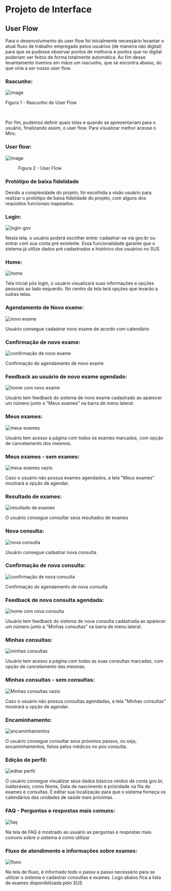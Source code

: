 
# Projeto de Interface

## User Flow

Para o desenvolvimento do user flow foi inicialmente necessário levantar o atual fluxo de trabalho empregado pelos usuários (de maneira não digital) para que se pudesse observar pontos de melhoria e pontos que no digital poderiam ser feitos de forma totalmente automática. Ao fim desse levantamento tivemos em mãos um rascunho, que se encontra abaixo, do que viria a ser nosso user flow.

### Rascunho: 

![image](https://github.com/user-attachments/assets/a14c137c-cc1f-486d-bd43-cde440f15ee3)

Figura 1 - Rascunho do User Flow

<br>
    

Por fim, pudemos definir quais telas e quando se apresentariam para o usuário, finalizando assim, o user flow. Para visualizar melhor acesse o Miro.

### User flow: 

![image](https://github.com/user-attachments/assets/48a939bd-7f2d-4150-bb9a-4bd3870203d9)

<figure> 
    <figcaption>Figura 2 - User Flow
</figure>


### Protótipo de baixa fidelidade

Devido a complexidade do projeto, foi escolhida a visão usuário para realizar o protótipo de baixa fidelidade do projeto, com alguns dos requisitos funcionais mapeados. 

### Login:

<p><img src="img/FacilitaSUS - Login.jpg" alt="login-gov"></p>

Nesta tela, o usuário poderá escolher entre: cadastrar-se via gov.br ou entrar com sua conta pré existente. Essa funcionalidade garante que o sistema já utilize dados pré cadastrados e histórico dos usuários no SUS.

### Home:

<p><img src="img/FacilitaSUS - Home.jpg" alt="home"></p>

Tela inicial pós login, o usuário visualizará suas informações e opções pessoais ao lado esquerdo. No centro da tela terá opções que levarão a outras telas. 

### Agendamento de Novo exame:

<p><img src="img/FacilitaSUS - Agendamento-exame.jpg" alt="novo exame"></p>

Usuário consegue cadastrar novo exame de acordo com calendário

### Confirmação de novo exame:

<p><img src="img/FacilitaSUS - Confirmacao-exame.jpg" alt="confirmação de novo exame"></p>

Confirmação do agendamento de novo exame

### Feedback ao usuário de novo exame agendado:

<p><img src="img/FacilitaSUS - Home-novo-exame.jpg" alt="home com novo exame"></p>

Usuário tem feedback do sistema de novo exame cadastrado ao aparecer um número junto a "Meus exames" na barra de menu lateral.

### Meus exames:

<p><img src="img/FacilitaSUS - Meus-exames.jpg" alt="meus exames"></p>

Usuário tem acesso a página com todos os exames marcados, com opção de cancelamento dos mesmos. 

### Meus exames - sem exames:

<p><img src="img/FacilitaSUS - Sem-exames.jpg" alt="meus exames vazio"></p>

Caso o usuário não possua exames agendados, a tela "Meus exames" mostrará a opção de agendar. 

### Resultado de exames:

<p><img src="img/FacilitaSUS - Resultado-exames.jpg" alt="resultado de exames"></p>

O usuário consegue consultar seus resultados de exames

### Nova consulta:

<p><img src="img/FacilitaSUS - Agendamento-consulta.jpg" alt="nova consulta"></p>

Usuário consegue cadastrar nova consulta 

### Confirmação de nova consulta:

<p><img src="img/FacilitaSUS - Confirmacao-consulta.jpg" alt="confirmação de nova consulta"></p>

Confirmação do agendamento de nova consulta

### Feedback de nova consulta agendada:

<p><img src="img/FacilitaSUS - Home-nova-consulta.jpg" alt="home com nova consulta"></p>

Usuário tem feedback do sistema de nova consulta cadastrada ao aparecer um número junto a "Minhas consultas" na barra de menu lateral.

### Minhas consultas:

<p><img src="img/FacilitaSUS - Minhas-consultas.jpg" alt="minhas consultas"></p>

Usuário tem acesso a página com todas as suas consultas marcadas, com opção de cancelamento das mesmas. 

### Minhas consultas - sem consultas:

<p><img src="img/FacilitaSUS - Sem-consultas.jpg" alt="Minhas consultas vazio"></p>

Caso o usuário não possua consultas agendadas, a tela "Minhas consultas" mostrará a opção de agendar. 

### Encaminhamento:

<p><img src="img/FacilitaSUS - Encaminhamentos.jpg" alt="encaminhamentos"></p>

O usuário consegue consultar seus próximos passos, ou seja, encaminhamentos, feitos pelos médicos no pós consulta. 

### Edição de perfil:

<p><img src="img/FacilitaSUS - Editar-perfil.jpg" alt="editar perfil"></p>

O usuário consegue visualizar seus dados básicos vindos da conta gov.br, inalteráveis, como Nome, Data de nascimento e prioridade na fila de exames e consultas. E editar sua localização para que o sistema forneça os calendários das unidades de saúde mais próximas. 

### FAQ - Perguntas e respostas mais comuns:

<p><img src="img/FacilitaSUS - FAQ.jpg" alt="faq"></p>

Na tela de FAQ é mostrado ao usuário as perguntas e respostas mais comuns sobre o sistema e como utilizar

### Fluxo de atendimento e informações sobre exames:

<p><img src="img/FacilitaSUS - Fluxo-info.jpg" alt="fluxo"></p>

Na tela de fluxo, é informado todo o passo a passo necessário para se utilizar o sistema e cadastrar consultas e exames. Logo abaixo fica a lista de exames disponibilizada pelo SUS



